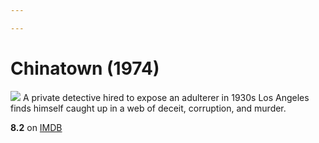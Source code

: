 ```yaml
---

---
```


# Chinatown (1974)
![](https://m.media-amazon.com/images/M/MV5BMjJkMDZhYzItZTFhMi00ZGI4LThlNTAtZDNlYmEwNjFkNDYzXkEyXkFqcGdeQXVyMjUzOTY1NTc@._V1_SX300.jpg)
A private detective hired to expose an adulterer in 1930s Los Angeles finds himself caught up in a web of deceit, corruption, and murder.

**8.2** on [IMDB](https://www.imdb.com/title/tt0071315)
